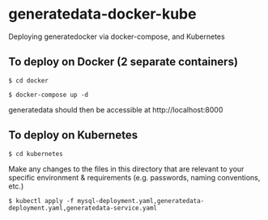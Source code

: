 # generatedata-docker-kube
Deploying generatedocker via docker-compose, and Kubernetes

## To deploy on Docker (2 separate containers)

`$ cd docker`

`$ docker-compose up -d`

generatedata should then be accessible at http://localhost:8000

## To deploy on Kubernetes

`$ cd kubernetes`

Make any changes to the files in this directory that are relevant to your specific environment & requirements (e.g. passwords, naming conventions, etc.)

`$ kubectl apply -f mysql-deployment.yaml,generatedata-deployment.yaml,generatedata-service.yaml`
